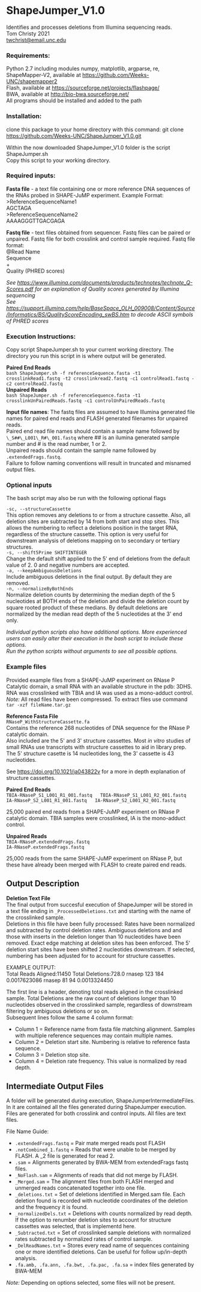 # ShapeJumper_V1.0
Identifies and processes deletions from Illumina sequencing reads.  
Tom Christy 2021  
twchrist@email.unc.edu

### Requirements:  
Python 2.7  including modules numpy, matplotlib, argparse, re,  
ShapeMapper-V2, available at https://github.com/Weeks-UNC/shapemapper2  
Flash, available at https://sourceforge.net/projects/flashpage/  
BWA, available at http://bio-bwa.sourceforge.net/  
All programs should be installed and added to the path

### Installation:
clone this package to your home directory with this command:
git clone https://github.com/Weeks-UNC/ShapeJumper_V1.0.git

Within the now downloaded ShapeJumper_V1.0 folder is the script ShapeJumper.sh  
Copy this script to your working directory.

### Required inputs:
**Fasta file** - a text file containing one or more reference DNA sequences of the RNAs probed in SHAPE-JuMP experiment.
Example Format:
\>ReferenceSequenceName1  
AGCTAGA  
\>ReferenceSequenceName2  
AAAAGGGTTGACGAGA  

**Fastq file** - text files obtained from sequencer. Fastq files can be paired or unpaired. Fastq file for both crosslink and control sample required.
Fastq file format:  
@Read Name  
Sequence  
+  
Quality (PHRED scores)  
  
*See https://www.illumina.com/documents/products/technotes/technote_Q-Scores.pdf for an explanation of Quality scores generated by Illumina sequencing  
See https://support.illumina.com/help/BaseSpace_OLH_009008/Content/Source/Informatics/BS/QualityScoreEncoding_swBS.htm to decode ASCII symbols of PHRED scores*  



### Execution Instructions:
Copy script ShapeJumper.sh to your current working directory. The directory you run this script in is where output will be generated.  
  
**Paired End Reads**  
`bash ShapeJumper.sh -f referenceSequence.fasta -t1 crosslinkRead1.fastq -t2 crosslinkread2.fastq -c1 controlRead1.fastq -c2 controlRead2.fastq`  
**Unpaired Reads**  
`bash ShapeJumper.sh -f referenceSequence.fasta -t1 crosslinkUnPairedReads.fastq -c1 controlUnPairedReads.fastq`  

**Input file names**: The fastq files are assumed to have Illumina generated file names for paired end reads and FLASH generated filenames for unpaired reads.  
Paired end read file names should contain a sample name followed by `\_S##\_L001\_R#\_001.fastq` where ## is an ilumina generated sample number and # is the read number, 1 or 2.  
Unpaired reads should contain the sample name followed by `.extendedFrags.fastq`.  
Failure to follow naming conventions will result in truncated and misnamed output files.

### Optional inputs
The bash script may also be run with the following optional flags  

`-sc, --structureCassette`  
This option removes any deletions to or from a structure cassette. Also, all deletion sites are subtracted by 14 from both start and stop sites. This allows the numbering to reflect a deletions position in the target RNA, regardless of the structure cassette. This option is very useful for downstream analysis of deletions mapping on to secondary or tertiary structures.  
`-s, --shift5Prime SHIFTINTEGER`  
Change the default shift applied to the 5' end of deletions from the default value of 2. 0 and negative numbers are accepted.  
`-a, --keepAmbiguousDeletions`  
Include ambiguous deletions in the final output. By default they are removed.  
`-n, --normalizeByBothEnds`  
Normalize deletion counts by determining the median depth of the 5 nucleotides at BOTH ends of the deletion and divide the deletion count by square rooted product of these medians. By default deletions are normalized by the median read depth of the 5 nucleotides at the 3' end only.  

*Individual python scripts also have additional options. More experienced users can easily alter their execution in the bash script to include these options.  
Run the python scripts without arguments to see all possible options.*

### Example files  
Provided example files from a SHAPE-JuMP experiment on RNase P Catalytic domain, a small RNA with an available structure in the pdb: 3DHS.  
RNA was crosslinked with TBIA and IA was used as a mono-adduct control.  
*Note:* All read files have been compressed. To extract files use command `tar -xzf fileName.tar.gz`

**Reference Fasta File**  
`RNaseP_WithStructureCassette.fa`  
Contains the reference 268 nucleotides of DNA sequence for the RNase P catalytic domain.  
Also included are the 5' and 3' structure cassettes. Most _in vitro_ studies of small RNAs use transcripts with structure cassettes to aid in library prep.  
The 5' structure casette is 14 nucleotides long, the 3' cassette is 43 nucleotides.  

See https://doi.org/10.1021/ja043822v for a more in depth explanation of structure cassettes.  

**Paired End Reads**  
`TBIA-RNaseP_S1_L001_R1_001.fastq  
TBIA-RNaseP_S1_L001_R2_001.fastq`  
`IA-RNaseP_S2_L001_R1_001.fastq  
IA-RNaseP_S2_L001_R2_001.fastq`  

25,000 paired end reads from a SHAPE-JuMP experiment on RNase P catalytic domain. TBIA samples were crosslinked, IA is the mono-adduct control.  

**Unpaired Reads**  
`TBIA-RNaseP.extendedFrags.fastq`  
`IA-RNaseP.extendedFrags.fastq`  

25,000 reads from the same SHAPE-JuMP experiment on RNase P, but these have already been merged with FLASH to create paired end reads.

## Output Description  

**Deletion Text File**  
The final output from succesful execution of ShapeJumper will be stored in a text file ending in `_ProcessedDeletions.txt` and starting with the name of the crosslinked sample.  
Deletions in this file have been fully processed: Rates have been normalized and subtracted by control deletion rates. Ambiguous deletions and and those with inserts in the deletion longer than 10 nucleotides have been removed. Exact edge matching at deletion sites has been enforced. The 5' deletion start sites have been shifted 2 nucleotides downstream. If selected, numbering has been adjusted for to account for structure cassettes.

EXAMPLE OUTPUT:  
Total Reads Aligned:11450       Total Deletions:728.0
rnasep  123     184     0.0017623086
rnasep  81      94      0.0013324450

The first line is a header, denoting total reads aligned in the crosslinked sample. Total Deletions are the raw count of deletions longer than 10 nucleotides observed in the crosslinked sample, regardless of downstream filtering by ambiguous deletions or so on.  
Subsequent lines follow the same 4 column format:  
- Column 1 = Reference name from fasta file matching alignment. Samples with multiple reference sequences may contain multiple names.
- Column 2 = Deletion start site. Numbering is relative to reference fasta sequence.
- Column 3 = Deletion stop site.
- Column 4 = Deletion rate frequency. This value is normalized by read depth.

## Intermediate Output Files  
A folder will be generated during execution, ShapeJumperIntermediateFiles. In it are contained all the files generated during ShapeJumper execution. Files are generated for both crosslink and control inputs. All files are text files.  

File Name Guide:
- `.extendedFrags.fastq` = Pair mate merged reads post FLASH
- `.notCombined_1.fastq` = Reads that were unable to be merged by FLASH. A \_2 file is generated for read 2.
- `.sam` = Alignments generated by BWA-MEM from extendedFrags fastq files.
- `_NoFlash.sam` = Alignments of reads that did not merge by FLASH.   
- `_Merged.sam` = The alignment files from both FLASH merged and unmerged reads concatenated together into one file.  
- `_deletions.txt` = Set of deletions identified in Merged.sam file. Each deletion found is recorded with nucleotide coordinates of the deletion and the frequency it is found.
- `_normalizedDels.txt` = Deletions with counts normalized by read depth. If the option to renumber deletion sites to account for structure cassettes was selected, that is implementd here.  
- `_Subtracted.txt` = Set of crosslinked sample deletions with normalized rates subtracted by normalized rates of control sample.  
- `_DelReadNames.txt` = Stores every read name of sequences containing one or more identified deletions. Can be useful for follow up/in-depth analysis.
- `.fa.amb, .fa.ann, .fa.bwt, .fa.pac, .fa.sa` = index files generated by BWA-MEM


*Note:* Depending on options selected, some files will not be present.
